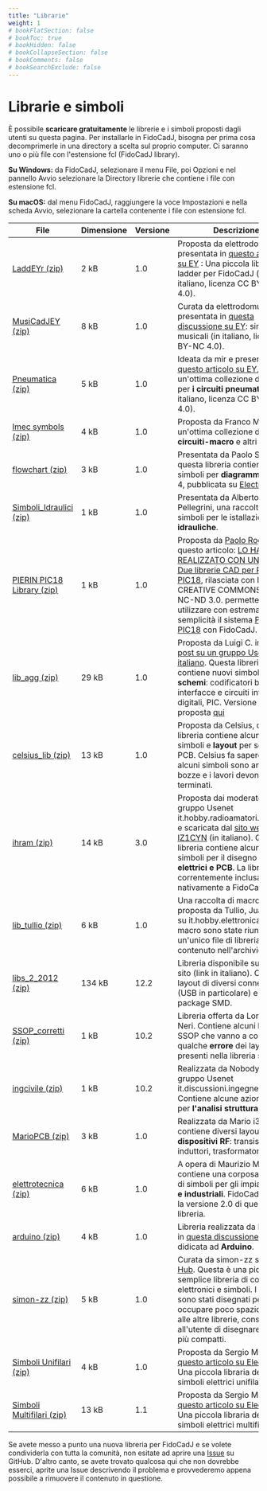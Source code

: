 ```yaml
---
title: "Librarie"
weight: 1
# bookFlatSection: false
# bookToc: true
# bookHidden: false
# bookCollapseSection: false
# bookComments: false
# bookSearchExclude: false
---
```

# Librarie e simboli

È possibile **scaricare gratuitamente** le librerie e i simboli proposti dagli utenti su questa pagina. Per installarle in FidoCadJ, bisogna per prima cosa decomprimerle in una directory a scelta sul proprio computer. Ci saranno uno o più file con l'estensione fcl (FidoCadJ library).

**Su Windows:** da FidoCadJ, selezionare il menu File, poi Opzioni e nel pannello Avvio selezionare la Directory librerie che contiene i file con estensione fcl.

**Su macOS:** dal menu FidoCadJ, raggiungere la voce Impostazioni e nella scheda Avvio, selezionare la cartella contenente i file con estensione fcl.

|File|Dimensione|Versione|Descrizione|
|-|-|-|-|
| [LaddEYr (zip)](https://github.com/DarwinNE/FidoCadJ/raw/gh-pages/libs/LaddEYr.zip)| 2 kB | 1.0 | Proposta da elettrodomus e presentata in [questo articolo su EY](https://www.electroyou.it/elettrodomus/wiki/una-piccola-libreria-ladder-per-fidocadj) : Una piccola libreria ladder per FidoCadJ (in italiano, licenza CC BY-NC 4.0).|
| [MusiCadJEY (zip)](https://github.com/DarwinNE/FidoCadJ/raw/gh-pages/libs/MusiCadJEY.zip)| 8 kB | 1.0 | Curata da elettrodomus e presentata in [questa discussione su EY](https://www.electroyou.it/forum/viewtopic.php?f=4&t=54536&start=250#p560385): simboli musicali (in italiano, licenza CC BY-NC 4.0).|
| [Pneumatica (zip)](https://github.com/DarwinNE/FidoCadJ/raw/gh-pages/libs/Pneumatica.zip) | 5 kB | 1.0 | Ideata da mir e presentata in [questo articolo su EY](https://www.electroyou.it/mir/wiki/libreria-pneumatica-per-fidocadj), un'ottima collezione di simboli per **i circuiti pneumatici** (in italiano, licenza CC BY-NC 4.0).|
| [Imec symbols (zip)](https://github.com/DarwinNE/FidoCadJ/raw/gh-pages/libs/imec_symbols.zip) | 4 kB | 1.0 | Proposta da Franco Minucci, un'ottima collezione di **circuiti-macro** e altri simboli.|
| [flowchart (zip)](https://github.com/DarwinNE/FidoCadJ/raw/gh-pages/libs/flowchart.zip) | 3 kB | 1.0 | Presentata da Paolo Squaratti, questa libreria contiente i simboli per **diagrammi** ECMA-4, pubblicata su [ElectroYou](https://www.electroyou.it/pepito/wiki/libreria-flowchart-per-fidocadj). |
| [Simboli_Idraulici (zip)](https://github.com/DarwinNE/FidoCadJ/raw/gh-pages/libs/Simboli_Idraulici.zip) | 1 kB | 1.0 | Presentata da Alberto Pellegrini, una raccolta di simboli per le istallazioni **idrauliche**. |
| [PIERIN PIC18 Library (zip)](https://github.com/DarwinNE/FidoCadJ/raw/gh-pages/libs/PIERIN_PIC18_Library_for_FidoCadJ.zip) | 1 kB | 1.0 | Proposta da [Paolo Rognoni](https://www.picexperience.it/) in questo articolo: [LO HAI MAI REALIZZATO CON UN PIC? Due librerie CAD per PIERIN PIC18](https://www.electroyou.it/mediawiki/index.php?title=UsersPages:Paolino:lo-hai-mai-realizzato-con-un-pic-due-librerie-cad-per-pierin-pic18), rilasciata con licenza CREATIVE COMMONS BY-NC-ND 3.0. permette di utilizzare con estrema semplicità il sistema [PIERIN PIC18](https://www.sangon.it/index_en.html) con FidoCadJ. |
| [lib_agg (zip)](https://github.com/DarwinNE/FidoCadJ/raw/gh-pages/libs/lib_agg.zip) | 29 kB | 1.0 | Proposta da Luigi C. in [questo post su un gruppo Usenet italiano](https://groups.google.it/group/it.hobby.elettronica/browse_thread/thread/cbf672dff997bfe9/718122cdca661ade?hl=it&). Questa libreria contiene nuovi simboli per gli **schemi**: codificatori binari, interfacce e circuiti integrati digitali, PIC. Versione 2.0 proposta [qui](https://github.com/DarwinNE/FidoCadJ/issues/163) |
| [celsius_lib (zip)](https://github.com/DarwinNE/FidoCadJ/raw/gh-pages/libs/celsius_lib.zip) | 13 kB | 1.0 | Proposta da Celsius, questa libreria contiene alcuni utili simboli e **layout** per schemi e PCB. Celsius fa sapere che alcuni simboli sono ancora bozze e i lavori devono essere terminati. |
| [ihram (zip)](https://github.com/DarwinNE/FidoCadJ/raw/gh-pages/libs/ihram.zip) | 14 kB | 3.0 | Proposta dai moderatori del gruppo Usenet it.hobby.radioamatori.moderato e scaricata dal [sito web Roby IZ1CYN](https://www.iz1cyn.it/fidocad.html) (in italiano). Questa libreria contiene alcuni utili simboli per il disegno di **circuiti elettrici e PCB**. La libreria è correntemente inclusa nativamente a FidoCadJ.|
| [lib_tullio (zip)](https://github.com/DarwinNE/FidoCadJ/raw/gh-pages/libs/lib_tullio.zip) | 6 kB | 1.0 | Una raccolta di macro proposta da Tullio, Juan Bravo su it.hobby.elettronica. Le macro sono state riunite in un'unico file di libreria che è contenuto nell'archivio zip.|
| [libs_2_2012 (zip)](https://github.com/DarwinNE/FidoCadJ/raw/gh-pages/libs/libs_2_2012.zip) | 134 kB | 12.2 | Libreria disponibile su questo sito (link in italiano). Contiene i layout di diversi connettori (USB in particolare) e molti package SMD.|
| [SSOP_corretti (zip)](https://github.com/DarwinNE/FidoCadJ/raw/gh-pages/libs/SSOP_corretti.zip) | 1 kB | 10.2 | Libreria offerta da Lorenzo Neri. Contiene alcuni layout SSOP che vanno a correggere qualche **errore** dei layout presenti nella libreria standard.|
| [ingcivile (zip)](https://github.com/DarwinNE/FidoCadJ/raw/gh-pages/libs/ingcivile.zip) | 1 kB | 10.2 | Realizzata da Nobody, del gruppo Usenet it.discussioni.ingegneria.civile. Contiene alcune azioni e test per **l'analisi strutturale**. |
| [MarioPCB (zip)](https://github.com/DarwinNE/FidoCadJ/raw/gh-pages/libs/MarioPCB.zip) | 3 kB | 1.0 | Realizzata da Mario i3HEV, contiene diversi layout di **dispositivi RF**: transistor, induttori, trasformatori... |
| [elettrotecnica (zip)](https://github.com/DarwinNE/FidoCadJ/raw/gh-pages/libs/elettrotecnica.zip) | 6 kB | 1.0 | A opera di Maurizio Mileto, contiene una corposa raccolta di simboli per gli impianti **civili e industriali**. FidoCadJ include la versione 2.0 di questa libreria. |
| [arduino (zip)](https://github.com/DarwinNE/FidoCadJ/raw/gh-pages/libs/arduino.zip) | 4 kB | 1.0 | Libreria realizzata da MacZap in [questa discussione](https://www.grix.it/forum/forum_thread.php?ftpage=1&id_forum=1&id_thread=401194&tbackto=/forum/forum_discussioni.php?id_forum=1&dbackto=/forum/index.php) e didicata ad **Arduino**. |
| [simon-zz (zip)](https://github.com/simon-zz/simon-zz-fidocadj-libs/archive/master.zip) | 5 kB | 1.0 | Curata da simon-zz su [Git Hub](https://github.com/simon-zz/simon-zz-fidocadj-libs). Questa è una piccola e semplice libreria di componenti elettronici e simboli. I simboli sono stati disegnati per occupare poco spazio rispetto alle altre librerie, consentendo all'utente di disegnare schemi più compatti. |
| [Simboli Unifilari (zip)](https://github.com/DarwinNE/FidoCadJ/raw/gh-pages/libs/SchemiUnifilari.zip) | 4 kB | 1.0 | Proposta da Sergio Moro in [questo articolo su ElectroYou](https://www.electroyou.it/nicsergio/wiki/libreria-fidocadj-di-simboli-elettrici-per-schemi-unifilari). Una piccola libraria dedicata a simboli elettrici unifilari. |
| [Simboli Multifilari (zip)](https://github.com/DarwinNE/FidoCadJ/raw/gh-pages/libs/SchemiMultifilariV1.1.zip) | 13 kB | 1.1 | Proposta da Sergio Moro in [questo articolo su ElectroYou](https://www.electroyou.it/nicsergio/wiki/libreria-fidocadj-simboli-elettrici-per-schemi-funzionali). Una piccola libraria dedicata a simboli elettrici multifilari. |

Se avete messo a punto una nuova libreria per FidoCadJ e se volete condividerla con tutta la comunità, non esitate ad aprire una [Issue](https://github.com/DarwinNE/FidoCadJ/issues) su GitHub. D'altro canto, se avete trovato qualcosa qui che non dovrebbe esserci, aprite una Issue descrivendo il problema e provvederemo appena possibile a rimuovere il contenuto in questione.
